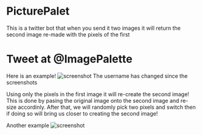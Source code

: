 # PicturePalet
This is a twitter bot that when you send it two images it will return the second image re-made with the pixels of the first

# Tweet at @ImagePalette

Here is an example!
![screenshot](http://i.imgur.com/iNfyyKp.png)
The username has changed since the screenshots

Using only the pixels in the first image it will re-create the second image! This is done by pasing the original image
onto the second image and re-size accordinly. After that, we will randomly pick two pixels and switch then if doing
so will bring us closer to creating the second image!

Another example
![screenshot](http://i.imgur.com/4CTVXSj.png)
